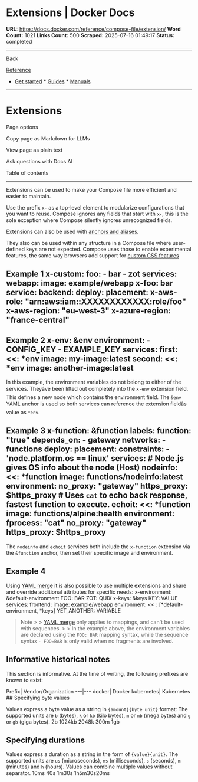 # Extensions | Docker Docs

**URL:** https://docs.docker.com/reference/compose-file/extension/
**Word Count:** 1021
**Links Count:** 500
**Scraped:** 2025-07-16 01:49:17
**Status:** completed

---

Back

[Reference](https://docs.docker.com/reference/)

  * [Get started](https://docs.docker.com/get-started/)   * [Guides](https://docs.docker.com/guides/)   * [Manuals](https://docs.docker.com/manuals/)

* * *

# Extensions

Page options

Copy page as Markdown for LLMs

View page as plain text

Ask questions with Docs AI

Table of contents

* * *

Extensions can be used to make your Compose file more efficient and easier to maintain.

Use the prefix `x-` as a top-level element to modularize configurations that you want to reuse. Compose ignores any fields that start with `x-`, this is the sole exception where Compose silently ignores unrecognized fields.

Extensions can also be used with [anchors and aliases](https://docs.docker.com/reference/compose-file/fragments/).

They also can be used within any structure in a Compose file where user-defined keys are not expected. Compose uses those to enable experimental features, the same way browsers add support for [custom CSS features](https://www.w3.org/TR/2011/REC-CSS2-20110607/syndata.html#vendor-keywords)

## Example 1               x-custom:       foo:         - bar         - zot          services:       webapp:         image: example/webapp         x-foo: bar               service:       backend:         deploy:           placement:             x-aws-role: "arn:aws:iam::XXXXXXXXXXXX:role/foo"             x-aws-region: "eu-west-3"             x-azure-region: "france-central"

## Example 2               x-env: &env       environment:         - CONFIG_KEY         - EXAMPLE_KEY           services:       first:         <<: *env         image: my-image:latest       second:         <<: *env         image: another-image:latest

In this example, the environment variables do not belong to either of the services. Theyâve been lifted out completely into the `x-env` extension field. This defines a new node which contains the environment field. The `&env` YAML anchor is used so both services can reference the extension fieldâs value as `*env`.

## Example 3               x-function: &function      labels:        function: "true"      depends_on:        - gateway      networks:        - functions      deploy:        placement:          constraints:            - 'node.platform.os == linux'     services:      # Node.js gives OS info about the node (Host)      nodeinfo:        <<: *function        image: functions/nodeinfo:latest        environment:          no_proxy: "gateway"          https_proxy: $https_proxy      # Uses `cat` to echo back response, fastest function to execute.      echoit:        <<: *function        image: functions/alpine:health        environment:          fprocess: "cat"          no_proxy: "gateway"          https_proxy: $https_proxy

The `nodeinfo` and `echoit` services both include the `x-function` extension via the `&function` anchor, then set their specific image and environment.

## Example 4

Using [YAML merge](https://yaml.org/type/merge.html) it is also possible to use multiple extensions and share and override additional attributes for specific needs:               x-environment: &default-environment       FOO: BAR       ZOT: QUIX     x-keys: &keys       KEY: VALUE     services:       frontend:         image: example/webapp         environment:            << : [*default-environment, *keys]           YET_ANOTHER: VARIABLE

> Note >  > [YAML merge](https://yaml.org/type/merge.html) only applies to mappings, and can't be used with sequences. >  > In the example above, the environment variables are declared using the `FOO: BAR` mapping syntax, while the sequence syntax `- FOO=BAR` is only valid when no fragments are involved.

## Informative historical notes

This section is informative. At the time of writing, the following prefixes are known to exist:

Prefix| Vendor/Organization   ---|---   docker| Docker   kubernetes| Kubernetes      ## Specifying byte values

Values express a byte value as a string in `{amount}{byte unit}` format: The supported units are `b` \(bytes\), `k` or `kb` \(kilo bytes\), `m` or `mb` \(mega bytes\) and `g` or `gb` \(giga bytes\).                   2b         1024kb         2048k         300m         1gb

## Specifying durations

Values express a duration as a string in the form of `{value}{unit}`. The supported units are `us` \(microseconds\), `ms` \(milliseconds\), `s` \(seconds\), `m` \(minutes\) and `h` \(hours\). Values can combine multiple values without separator.                 10ms       40s       1m30s       1h5m30s20ms